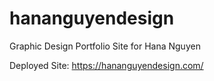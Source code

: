 # hananguyendesign
Graphic Design Portfolio Site for Hana Nguyen

Deployed Site: https://hananguyendesign.com/
